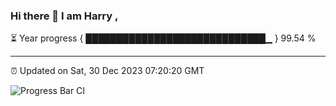 ### Hi there 👋 I am Harry , 

⏳ Year progress { █████████████████████████████▁ } 99.54 %

---

⏰ Updated on Sat, 30 Dec 2023 07:20:20 GMT

![Progress Bar CI](https://github.com/duykhang68/duykhang68/workflows/Progress%20Bar%20CI/badge.svg)
